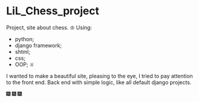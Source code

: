 # LiL_Chess_project
Project, site about chess.
♔
Using:
- python;
- django framework;
- shtml; 
- css;
- OOP;
♕

I wanted to make a beautiful site, pleasing to the eye, 
I tried to pay attention to the front end. 
Back end with simple logic, like all default django projects.

:fireworks: :fireworks: :fireworks:
